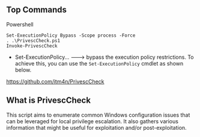 
## Top Commands

Powershell
```shell-session
Set-ExecutionPolicy Bypass -Scope process -Force
. .\PrivescCheck.ps1
Invoke-PrivescCheck
```

- Set-ExecutionPolicy...        ---> bypass the execution policy restrictions. To achieve this, you can use the `Set-ExecutionPolicy` cmdlet as shown below.

https://github.com/itm4n/PrivescCheck


## What is PrivescCheck

This script aims to enumerate common Windows configuration issues that can be leveraged for local privilege escalation. It also gathers various information that might be useful for exploitation and/or post-exploitation.